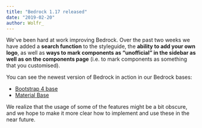 ```yaml
---
title: "Bedrock 1.17 released"
date: "2019-02-20"
author: Wolfr_
---
```


We've been hard at work improving Bedrock. Over the past two weeks we have added a **search function** to the styleguide, the **ability to add your own logo**, as well as **ways to mark components as “unofficial” in the sidebar as well as on the components page** (i.e. to mark components as something that you customised).

You can see the newest version of Bedrock in action in our Bedrock bases:

- [Bootstrap 4 base](http://bs4base.bedrockapp.org/styleguide/docs/introduction.html)
- [Material Base](http://materialbase.bedrockapp.org/styleguide)

We realize that the usage of some of the features might be a bit obscure, and we hope to make it more clear how to implement and use these in the near future.
